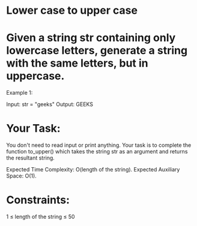 # Lower case to upper case

# Given a string str containing only lowercase letters, generate a string with the same letters, but in uppercase.

Example 1:

Input:
str = "geeks"
Output: GEEKS

# Your Task:
You don't need to read input or print anything. Your task is to complete the function to_upper() which takes the string str as an argument and returns the resultant string.

Expected Time Complexity: O(length of the string).
Expected Auxiliary Space: O(1).

# Constraints:
1 ≤ length of the string ≤ 50

